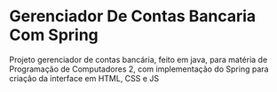 # Gerenciador De Contas Bancaria Com Spring
Projeto gerenciador de contas bancária, feito em java, para matéria de Programação de Computadores 2, com implementação do Spring para criação da interface em HTML, CSS e JS
